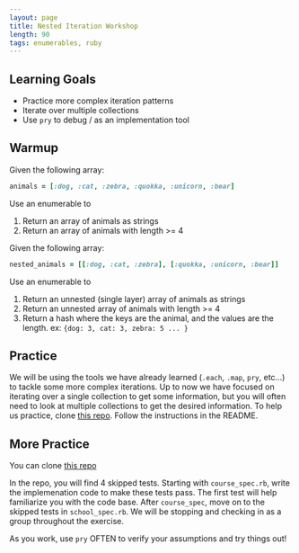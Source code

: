 ```yaml
---
layout: page
title: Nested Iteration Workshop
length: 90
tags: enumerables, ruby
---
```


## Learning Goals
- Practice more complex iteration patterns
- Iterate over multiple collections
- Use `pry` to debug / as an implementation tool

## Warmup

Given the following array:  
```ruby
animals = [:dog, :cat, :zebra, :quokka, :unicorn, :bear]
```
Use an enumerable to
1. Return an array of animals as strings
2. Return an array of animals with length >= 4

Given the following array:  
```ruby
nested_animals = [[:dog, :cat, :zebra], [:quokka, :unicorn, :bear]]
```
Use an enumerable to
1. Return an unnested (single layer) array of animals as strings
2. Return an unnested array of animals with length >= 4
3. Return a hash where the keys are the animal, and the values are the length. ex: `{dog: 3, cat: 3, zebra: 5 ... }`

## Practice

We will be using the tools we have already learned (`.each`, `.map`, `pry`, etc...) to tackle some more complex iterations. Up to now we have focused on iterating over a single collection to get some information, but you will often need to look at multiple collections to get the desired information. To help us practice, clone [this repo](https://github.com/turingschool-examples/mod-1-be-exercises/tree/main/lessons/nested_iteration). Follow the instructions in the README. 


## More Practice

You can clone [this repo](https://github.com/turingschool-examples/ruby_nested_iteration)

In the repo, you will find 4 skipped tests.  Starting with `course_spec.rb`, write the implemenation code to make these tests pass.  The first test will help familiarize you with the code base.  After `course_spec`, move on to the skipped tests in `school_spec.rb`. We will be stopping and checking in as a group throughout the exercise.

As you work, use `pry` OFTEN to verify your assumptions and try things out!

